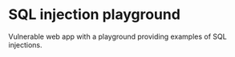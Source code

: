 # SQL injection playground

Vulnerable web app with a playground providing examples of SQL injections.
